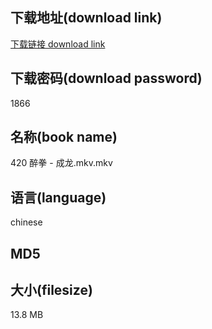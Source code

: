 ## 下载地址(download link)
[下载链接 download link](https://voluble-croquembouche-d321dc.netlify.app/?s=420+%E9%86%89%E6%8B%B3+-+%E6%88%90%E9%BE%99.mkv)

## 下载密码(download password)
1866

## 名称(book name)
420 醉拳 - 成龙.mkv.mkv

## 语言(language)
chinese

## MD5


## 大小(filesize)
13.8 MB
